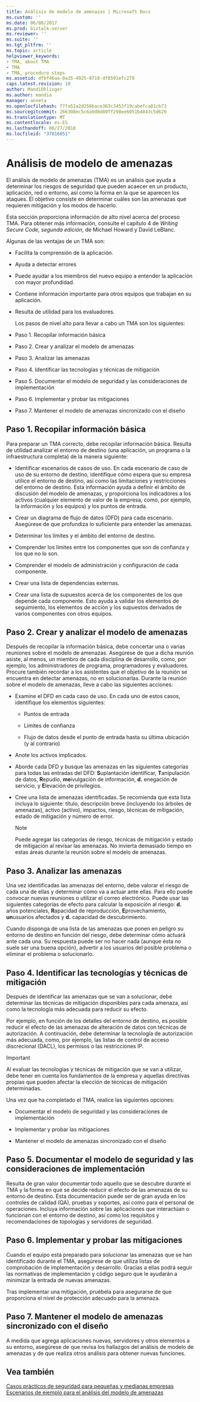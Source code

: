 ```yaml
---
title: Análisis de modelo de amenazas | Microsoft Docs
ms.custom: ''
ms.date: 06/08/2017
ms.prod: biztalk-server
ms.reviewer: ''
ms.suite: ''
ms.tgt_pltfrm: ''
ms.topic: article
helpviewer_keywords:
- TMA, about TMA
- TMA
- TMA, procedure steps
ms.assetid: dfbf46aa-0a35-4925-8718-df8591efc279
caps.latest.revision: 10
author: MandiOhlinger
ms.author: mandia
manager: anneta
ms.openlocfilehash: f7fa52a2d256bace363c3453f19cabefca81cb73
ms.sourcegitcommit: 266308ec5c6a9d8d80ff298ee6051b4843c5d626
ms.translationtype: MT
ms.contentlocale: es-ES
ms.lasthandoff: 06/27/2018
ms.locfileid: "37016851"
---
```

# <a name="threat-model-analysis"></a>Análisis de modelo de amenazas
El análisis de modelo de amenazas (TMA) es un análisis que ayuda a determinar los riesgos de seguridad que pueden acaecer en un producto, aplicación, red o entorno, así como la forma en la que se aparecen los ataques. El objetivo consiste en determinar cuáles son las amenazas que requieren mitigación y los modos de hacerlo.  
  
 Esta sección proporciona información de alto nivel acerca del proceso TMA. Para obtener más información, consulte el capítulo 4 de *Writing Secure Code, segunda edición*, de Michael Howard y David LeBlanc.  
  
 Algunas de las ventajas de un TMA son:  
  
- Facilita la comprensión de la aplicación.  
  
- Ayuda a detectar errores  
  
- Puede ayudar a los miembros del nuevo equipo a entender la aplicación con mayor profundidad.  
  
- Contiene información importante para otros equipos que trabajan en su aplicación.  
  
- Resulta de utilidad para los evaluadores.  
  
  Los pasos de nivel alto para llevar a cabo un TMA son los siguientes:  
  
- Paso 1. Recopilar información básica  
  
- Paso 2. Crear y analizar el modelo de amenazas  
  
- Paso 3. Analizar las amenazas  
  
- Paso 4. Identificar las tecnologías y técnicas de mitigación  
  
- Paso 5. Documentar el modelo de seguridad y las consideraciones de implementación  
  
- Paso 6. Implementar y probar las mitigaciones  
  
- Paso 7. Mantener el modelo de amenazas sincronizado con el diseño  
  
## <a name="step-1-collect-background-information"></a>Paso 1. Recopilar información básica  
 Para preparar un TMA correcto, debe recopilar información básica. Resulta de utilidad analizar el entorno de destino (una aplicación, un programa o la infraestructura completa) de la manera siguiente:  
  
-   Identificar escenarios de casos de uso. En cada escenario de caso de uso de su entorno de destino, identifique cómo espera que su empresa utilice el entorno de destino, así como las limitaciones y restricciones del entorno de destino. Esta información ayuda a definir el ámbito de discusión del modelo de amenazas, y proporciona los indicadores a los activos (cualquier elemento de valor de la empresa, como, por ejemplo, la información y los equipos) y los puntos de entrada.  
  
-   Crear un diagrama de flujo de datos (DFD) para cada escenario. Asegúrese de que profundiza lo suficiente para entender las amenazas.  
  
-   Determinar los límites y el ámbito del entorno de destino.  
  
-   Comprender los límites entre los componentes que son de confianza y los que no lo son.  
  
-   Comprender el modelo de administración y configuración de cada componente.  
  
-   Crear una lista de dependencias externas.  
  
-   Crear una lista de supuestos acerca de los componentes de los que depende cada componente. Esto ayuda a validar los elementos de seguimiento, los elementos de acción y los supuestos derivados de varios componentes con otros equipos.  
  
## <a name="step-2-create-and-analyze-the-threat-model"></a>Paso 2. Crear y analizar el modelo de amenazas  
 Después de recopilar la información básica, debe concertar una o varias reuniones sobre el modelo de amenazas. Asegúrese de que a dicha reunión asiste, al menos, un miembro de cada disciplina de desarrollo, como, por ejemplo, los administradores de programa, programadores y evaluadores. Procure también recordar a los asistentes que el objetivo de la reunión se encuentra en detectar amenazas, no en solucionarlas. Durante la reunión sobre el modelo de amenazas, lleve a cabo las siguientes acciones:  
  
-   Examine el DFD en cada caso de uso. En cada uno de estos casos, identifique los elementos siguientes:  
  
    -   Puntos de entrada  
  
    -   Límites de confianza  
  
    -   Flujo de datos desde el punto de entrada hasta su última ubicación (y al contrario)  
  
-   Anote los activos implicados.  
  
-   Aborde cada DFD y busque las amenazas en las siguientes categorías para todas las entradas del DFD: **S**uplantación identificar, **T**anipulación de datos, **R**epudio, **me**ivulgación de información, **d.** enegación de servicio, y **E**levación de privilegios.  
  
-   Cree una lista de amenazas identificadas. Se recomienda que esta lista incluya lo siguiente: título, descripción breve (incluyendo los árboles de amenazas), activo (activo), impactos, riesgo, técnicas de mitigación, estado de mitigación y número de error.  
  
    > [!NOTE]
    >  Puede agregar las categorías de riesgo, técnicas de mitigación y estado de mitigación al revisar las amenazas. No invierta demasiado tiempo en estas áreas durante la reunión sobre el modelo de amenazas.  
  
## <a name="step-3-review-threats"></a>Paso 3. Analizar las amenazas  
 Una vez identificadas las amenazas del entorno, debe valorar el riesgo de cada una de ellas y determinar cómo va a actuar ante ellas. Para ello puede convocar nuevas reuniones o utilizar el correo electrónico. Puede usar las siguientes categorías de efecto para calcular la exposición al riesgo: **d.** años potenciales, **R**apacidad de reproducción, **E**provechamiento, **un**usuarios afectados y **d.** capacidad de descubrimiento.  
  
 Cuando disponga de una lista de las amenazas que ponen en peligro su entorno de destino en función del riesgo, debe determinar cómo actuará ante cada una. Su respuesta puede ser no hacer nada (aunque ésta no suele ser una buena opción), advertir a los usuarios del posible problema o eliminar el problema o solucionarlo.  
  
## <a name="step-4-identify-mitigation-techniques-and-technologies"></a>Paso 4. Identificar las tecnologías y técnicas de mitigación  
 Después de identificar las amenazas que se van a solucionar, debe determinar las técnicas de mitigación disponibles para cada amenaza, así como la tecnología más adecuada para reducir su efecto.  
  
 Por ejemplo, en función de los detalles del entorno de destino, es posible reducir el efecto de las amenazas de alteración de datos con técnicas de autorización. A continuación, debe determinar la tecnología de autorización más adecuada, como, por ejemplo, las listas de control de acceso discrecional (DACL), los permisos o las restricciones IP.  
  
> [!IMPORTANT]
>  Al evaluar las tecnologías y técnicas de mitigación que se van a utilizar, debe tener en cuenta los fundamentos de la empresa y aquellas directivas propias que pueden afectar la elección de técnicas de mitigación determinadas.  
  
 Una vez que ha completado el TMA, realice las siguientes opciones:  
  
-   Documentar el modelo de seguridad y las consideraciones de implementación  
  
-   Implementar y probar las mitigaciones  
  
-   Mantener el modelo de amenazas sincronizado con el diseño  
  
## <a name="step-5-document-security-model-and-deployment-considerations"></a>Paso 5. Documentar el modelo de seguridad y las consideraciones de implementación  
 Resulta de gran valor documentar todo aquello que se descubre durante el TMA y la forma en que se decide reducir el efecto de las amenazas de su entorno de destino. Esta documentación puede ser de gran ayuda en los controles de calidad (QA), pruebas y soportes, así como para el personal de operaciones. Incluya información sobre las aplicaciones que interactúan o funcionan con el entorno de destino, así como los requisitos y recomendaciones de topologías y servidores de seguridad.  
  
## <a name="step-6-implement-and-test-mitigations"></a>Paso 6. Implementar y probar las mitigaciones  
 Cuando el equipo está preparado para solucionar las amenazas que se han identificado durante el TMA, asegúrese de que utiliza listas de comprobación de implementación y desarrollo. Gracias a ellas podrá seguir las normativas de implementación y código seguro que le ayudarán a minimizar la entrada de nuevas amenazas.  
  
 Tras implementar una mitigación, pruébela para asegurarse de que proporciona el nivel de protección adecuado para la amenaza.  
  
## <a name="step-7-keep-the-threat-model-in-sync-with-design"></a>Paso 7. Mantener el modelo de amenazas sincronizado con el diseño  
 A medida que agrega aplicaciones nuevas, servidores y otros elementos a su entorno, asegúrese de que revisa los hallazgos del análisis de modelo de amenazas y de que realiza otros análisis para obtener nuevas funciones.  
  
## <a name="see-also"></a>Vea también  
[Casos prácticos de seguridad para pequeñas y medianas empresas](../core/security-case-studies-for-small-to-medium-sized-companies.md)   
 [Escenarios de ejemplo para el análisis del modelo de amenazas](../core/sample-scenarios-for-threat-model-analysis.md)